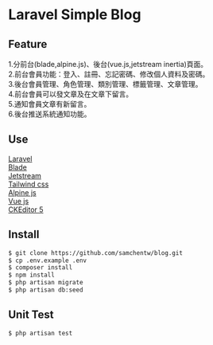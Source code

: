 # Laravel Simple Blog

## Feature  
1.分前台(blade,alpine.js)、後台(vue.js,jetstream inertia)頁面。  
2.前台會員功能：登入、註冊、忘記密碼、修改個人資料及密碼。  
3.後台會員管理、角色管理、類別管理、標籤管理、文章管理。  
4.前台會員可以發文章及在文章下留言。  
5.通知會員文章有新留言。  
6.後台推送系統通知功能。

 
## Use
[Laravel](https://laravel.com/)  
[Blade](https://laravel.com/docs/8.x/blade)  
[Jetstream](https://jetstream.laravel.com/2.x/introduction.html)  
[Tailwind css](https://tailwindcss.com/)  
[Alpine js](https://alpinejs.dev/)  
[Vue js](https://vuejs.org/)  
[CKEditor 5](https://ckeditor.com/ckeditor-5/)  


## Install
```sh
$ git clone https://github.com/samchentw/blog.git
$ cp .env.example .env
$ composer install
$ npm install
$ php artisan migrate
$ php artisan db:seed
```
## Unit Test
```sh
$ php artisan test

```